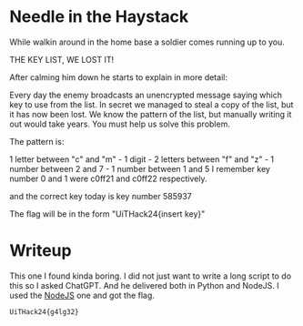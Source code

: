 # Needle in the Haystack

While walkin around in the home base a soldier comes running up to you.

THE KEY LIST, WE LOST IT!

After calming him down he starts to explain in more detail:

Every day the enemy broadcasts an unencrypted message saying which key to use from the list. In secret we managed to steal a copy of the list, but it has now been lost. We know the pattern of the list, but manually writing it out would take years. You must help us solve this problem.

The pattern is:

1 letter between "c" and "m" - 1 digit - 2 letters between "f" and "z" - 1 number between 2 and 7 - 1 number between 1 and 5
I remember key number 0 and 1 were c0ff21 and c0ff22 respectively.

and the correct key today is key number 585937

The flag will be in the form "UiTHack24{insert key}"

# Writeup

This one I found kinda boring. I did not just want to write a long script to do this so I asked ChatGPT. And he delivered both in Python and NodeJS. I used the [NodeJS](solve.js) one and got the flag.

```javascript
UiTHack24{g4lg32}
```